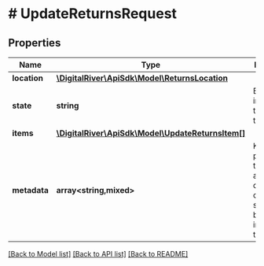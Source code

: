 # # UpdateReturnsRequest

## Properties

Name | Type | Description | Notes
------------ | ------------- | ------------- | -------------
**location** | [**\DigitalRiver\ApiSdk\Model\ReturnsLocation**](ReturnsLocation.md) |  | [optional]
**state** | **string** | Enumeration indicating the state of the return. | [optional]
**items** | [**\DigitalRiver\ApiSdk\Model\UpdateReturnsItem[]**](UpdateReturnsItem.md) |  | [optional]
**metadata** | **array<string,mixed>** | Key-value pairs used to store additional data. Value can be string, boolean or integer types. | [optional]

[[Back to Model list]](../../README.md#models) [[Back to API list]](../../README.md#endpoints) [[Back to README]](../../README.md)
